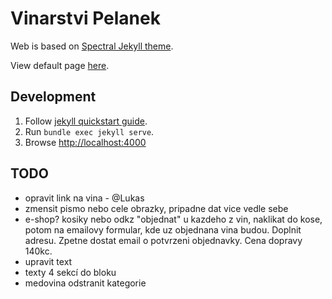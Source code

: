 # Vinarstvi Pelanek

Web is based on [Spectral Jekyll theme](https://github.com/arkadianriver/spectral).

View default page [here](http://arkadianriver.github.io/spectral/).

## Development

1) Follow [jekyll quickstart guide](https://jekyllrb.com/docs/).
1) Run `bundle exec jekyll serve`.
1) Browse [http://localhost:4000](http://localhost:4000)


## TODO

* opravit link na vina - @Lukas
* zmensit pismo nebo cele obrazky, pripadne dat vice vedle sebe
* e-shop? kosiky nebo odkz "objednat" u kazdeho z vin, naklikat do kose, potom na emailovy formular, kde uz objednana vina budou. Doplnit adresu. Zpetne dostat email o potvrzeni objednavky. Cena dopravy 140kc.
* upravit text
* texty 4 sekcí do bloku
* medovina odstranit kategorie